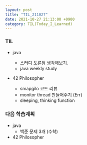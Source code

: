 ```yaml
---
layout: post
title: "TIL_211027"
date: 2021-10-27 21:13:00 +0900
category: TIL(Today_I_Learned)
---
```


### TIL
- java
	- 스터디 토론점 생각해보기. 
	- java weekly study

- 42 Philosopher
	- smapgilo 코드 리뷰
	- monitor thread 만들어주기 (Err)
	- sleeping, thinking function

### 다음 학습계획
- java
	- 백준 문제 3개 (수학)
	<!-- - try-catch, throw 찾아보기 -->
- 42 Philosopher
	